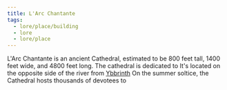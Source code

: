 ```yaml
---
title: L'Arc Chantante
tags:
  - lore/place/building
  - lore
  - lore/place
---
```


L'Arc Chantante is an ancient Cathedral, estimated to be 800 feet tall, 1400 feet wide, and 4800 feet long. The cathedral is dedicated to It's located on the opposite side of the river from [Ybbrinth](../settlement/ybbrinth.md) On the summer soltice, the Cathedral hosts thousands of devotees to
